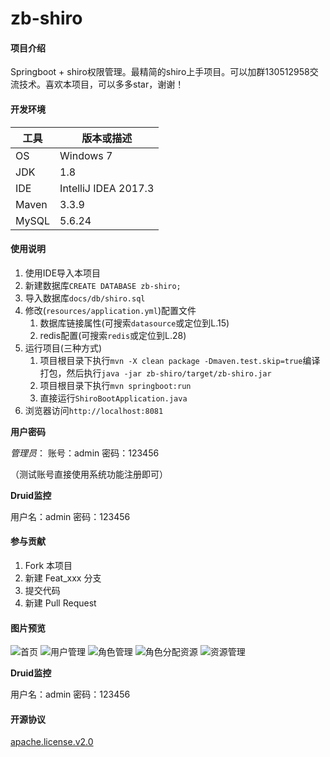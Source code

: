 # zb-shiro

#### 项目介绍
Springboot + shiro权限管理。最精简的shiro上手项目。可以加群130512958交流技术。喜欢本项目，可以多多star，谢谢！

#### 开发环境

| 工具    | 版本或描述                |    
| ----- | -------------------- |    
| OS    | Windows 7            |    
| JDK   | 1.8                 |    
| IDE   | IntelliJ IDEA 2017.3 |    
| Maven | 3.3.9                |    
| MySQL | 5.6.24                |   

#### 使用说明

1. 使用IDE导入本项目
2. 新建数据库`CREATE DATABASE zb-shiro;`
3. 导入数据库`docs/db/shiro.sql`
4. 修改(`resources/application.yml`)配置文件
   1. 数据库链接属性(可搜索`datasource`或定位到L.15) 
   2. redis配置(可搜索`redis`或定位到L.28)
5. 运行项目(三种方式)
   1. 项目根目录下执行`mvn -X clean package -Dmaven.test.skip=true`编译打包，然后执行`java -jar zb-shiro/target/zb-shiro.jar`
   2. 项目根目录下执行`mvn springboot:run`
   3. 直接运行`ShiroBootApplication.java`
6. 浏览器访问`http://localhost:8081`

**用户密码**

_管理员_： 账号：admin 密码：123456 

（测试账号直接使用系统功能注册即可）

**Druid监控**

用户名：admin 密码：123456


#### 参与贡献

1. Fork 本项目
2. 新建 Feat_xxx 分支
3. 提交代码
4. 新建 Pull Request

#### 图片预览

![首页](https://gitee.com/supperzh/zb-shiro/blob/master/docs/img/workdest.png?v=1.0)
![用户管理](https://gitee.com/supperzh/zb-shiro/blob/master/docs/img/userlist.png?v=1.0)
![角色管理](https://gitee.com/supperzh/zb-shiro/blob/master/docs/img/rolelist.png?v=1.0)
![角色分配资源](https://gitee.com/supperzh/zb-shiro/blob/master/docs/img/assignpermission.png?v=1.0)
![资源管理](https://gitee.com/supperzh/zb-shiro/blob/master/docs/img/permissionlist.png?v=1.0)


**Druid监控**

用户名：admin 密码：123456


#### 开源协议 
[apache.license.v2.0](https://gitee.com/supperzh/zb-shiro/blob/master/LICENSE)
